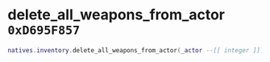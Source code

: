 # delete_all_weapons_from_actor `0xD695F857`

```lua
natives.inventory.delete_all_weapons_from_actor(_actor --[[ integer ]])
```